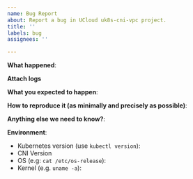 ```yaml
---
name: Bug Report
about: Report a bug in UCloud uk8s-cni-vpc project.
title: ''
labels: bug
assignees: ''

---
```


**What happened**:

**Attach logs**

**What you expected to happen**:

**How to reproduce it (as minimally and precisely as possible)**:

**Anything else we need to know?**:

**Environment**:
- Kubernetes version (use `kubectl version`):
- CNI Version
- OS (e.g: `cat /etc/os-release`):
- Kernel (e.g. `uname -a`):
